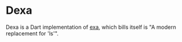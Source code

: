# Dexa

Dexa is a Dart implementation of [exa](https://the.exa.website/), which bills itself is "A modern replacement for 'ls'".
